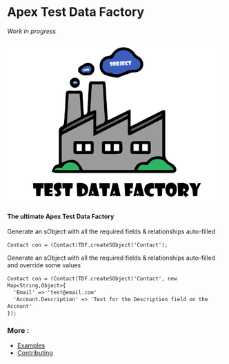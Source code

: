 # Apex Test Data Factory

_Work in progress_

<p align="center"><img src ="/docs/assets/TDF.png" width="500"/></p>




#### The ultimate Apex Test Data Factory

Generate an sObject with all the required fields & relationships auto-filled
  ```apex
  Contact con = (Contact)TDF.createSObject('Contact');
  ```

Generate an sObject with all the required fields & relationships auto-filled and override some values
  ```apex
  Contact con = (Contact)TDF.createSObject('Contact', new Map<String,Object>{
    'Email' => 'test@email.com'
    'Account.Description' => 'Text for the Description field on the Account'
  });
  ```
  
  
  ### More :
* [Examples](/docs/EXAMPLES.md)
* [Contributing](/docs/CONTRIBUTE.md)
